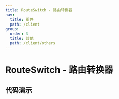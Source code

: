```yaml
---
title: RouteSwitch - 路由转换器
nav:
  title: 组件 
  path: /client
group:
  order: 3
  title: 其他
  path: /client/others
---
```


# RouteSwitch - 路由转换器

## 代码演示

<code src="./demos/demo1.tsx"/>
